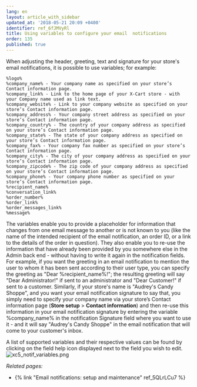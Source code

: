 ```yaml
---
lang: en
layout: article_with_sidebar
updated_at: '2018-05-21 20:09 +0400'
identifier: ref_6fJMVyRl
title: Using variables to configure your email  notifications
order: 135
published: true
---
```

When adjusting the header, greeting, text and signature for your store's email notifications, it is possible to use variables; for example: 

```
%logo%	
%company_name% - Your company name as specified on your store’s Contact information page.
%company_link% - Link to the home page of your X-Cart store - with your Company name used as link text.
%company_website% - Link to your company website as specified on your store’s Contact information page.
%company_address% - Your company street address as specified on your store’s Contact information page.
%company_country% - The country of your company address as specified on your store’s Contact information page.	
%company_state% - The state of your company address as specified on your store’s Contact information page.
%company_fax% - Your company fax number as specified on your store’s Contact information page.	
%company_city% - The city of your company address as specified on your store’s Contact information page.	
%company_zipcode% - The zip code of your company address as specified on your store’s Contact information page.	
%company_phone%	- Your company phone number as specified on your store’s Contact information page.
%recipient_name%
%conversation_link%	
%order_number%	
%order_link%	
%order_messages_link%	
%message%
```

The variables enable you to provide a placeholder for information that changes from one email message to another or is not known to you (like the name of the intended recipient of the email notification, an order ID, or a link to the details of the order in question). They also enable you to re-use the information that have already been provided by you somewhere else in the Admin back end - without having to write it again in the notification fields. For example, if you want the greeting in an email notification to mention the user to whom it has been sent according to their user type, you can specify the greeting as "Dear %recipient_name%!"; the resulting greeting will say "Dear Administrator!" if sent to an administrator and "Dear Customer!" if sent to a customer. Similarly, if your store's name is "Audrey's Candy Shoppe", and you want your email notification signature to say that, you simply need to specify your company name via your store’s Contact information page (**Store setup** > **Contact information**) and then re-use this information in your email notification signature by entering the variable %company_name% in the notification Signature field where you want to use it - and it will say "Audrey's Candy Shoppe" in the email notification that will come to your customer's inbox.  

A list of supported variables and their respective values can be found by clicking on the field help icon displayed next to the field you wish to edit.
![xc5_notif_variables.png]({{site.baseurl}}/attachments/ref_2W845gkS/xc5_notif_variables.png)


_Related pages:_

   * {% link "Email notifications: setup and maintenance" ref_5QLrLCu7 %}
